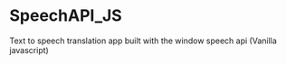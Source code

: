# SpeechAPI_JS
Text to speech translation app built with the window speech api (Vanilla javascript)
